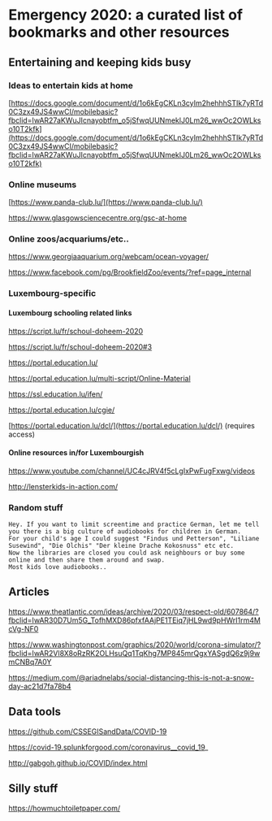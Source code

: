 # Emergency 2020: a curated list of bookmarks and other resources

## Entertaining and keeping kids busy

### Ideas to entertain kids at home

[https://docs.google.com/document/d/1o6kEgCKLn3cyIm2hehhhSTIk7yRTd0C3zx49JS4wwCI/mobilebasic?fbclid=IwAR27aKWuJIcnayobtfm_o5jSfwqUUNmeklJ0Lm26_wwOc2OWLkso10T2kfk](https://docs.google.com/document/d/1o6kEgCKLn3cyIm2hehhhSTIk7yRTd0C3zx49JS4wwCI/mobilebasic?fbclid=IwAR27aKWuJIcnayobtfm_o5jSfwqUUNmeklJ0Lm26_wwOc2OWLkso10T2kfk)

### Online museums

[https://www.panda-club.lu/](https://www.panda-club.lu/)

https://www.glasgowsciencecentre.org/gsc-at-home

### Online zoos/acquariums/etc..

https://www.georgiaaquarium.org/webcam/ocean-voyager/

https://www.facebook.com/pg/BrookfieldZoo/events/?ref=page_internal

### Luxembourg-specific

#### Luxembourg schooling related links

https://script.lu/fr/schoul-doheem-2020

https://script.lu/fr/schoul-doheem-2020#3

https://portal.education.lu/

https://portal.education.lu/multi-script/Online-Material

https://ssl.education.lu/ifen/

https://portal.education.lu/cgie/

[https://portal.education.lu/dcl/](https://portal.education.lu/dcl/) (requires access)


#### Online resources in/for Luxembourgish

https://www.youtube.com/channel/UC4cJRV4f5cLgIxPwFugFxwg/videos

http://lensterkids-in-action.com/


### Random stuff

```
Hey. If you want to limit screentime and practice German, let me tell you there is a big culture of audiobooks for children in German.
For your child's age I could suggest "Findus und Petterson", "Liliane Susewind", "Die Olchis" "Der kleine Drache Kokosnuss" etc etc.
Now the libraries are closed you could ask neighbours or buy some online and then share them around and swap.
Most kids love audiobooks..
```

## Articles

https://www.theatlantic.com/ideas/archive/2020/03/respect-old/607864/?fbclid=IwAR30D7Um5G_TofhMXD86pfxfAAjPE1TEiq7jHL9wd9pHWrI1rm4McVg-NF0


https://www.washingtonpost.com/graphics/2020/world/corona-simulator/?fbclid=IwAR2Vl8X8oRzRK2OLHsuQq1TqKhg7MP845mrQgxYASgdQ6z9j9wmCNBq7A0Y


https://medium.com/@ariadnelabs/social-distancing-this-is-not-a-snow-day-ac21d7fa78b4


## Data tools

https://github.com/CSSEGISandData/COVID-19

https://covid-19.splunkforgood.com/coronavirus__covid_19_

http://gabgoh.github.io/COVID/index.html


## Silly stuff

https://howmuchtoiletpaper.com/

